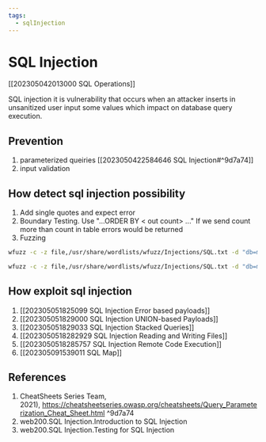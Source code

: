 ```yaml
---
tags:
  - sqlInjection
---
```


# SQL Injection

[[202305042013000 SQL Operations]]

SQL injection it is vulnerability that occurs when an attacker inserts in unsanitized user input some values which impact on database query execution. 
## Prevention
1. parameterized queiries [[2023050422584646 SQL Injection#^9d7a74]]
2. input validation

## How detect sql injection possibility
1. Add single quotes and expect  error
2.  Boundary Testing.  Use "...ORDER BY < out count> ..." If we send count more than count in table errors would be returned
3. Fuzzing
```bash
wfuzz -c -z file,/usr/share/wordlists/wfuzz/Injections/SQL.txt -d "db=mysql&id=FUZZ" -u http://sql-sandbox/api/intro
```

```bash
wfuzz -c -z file,/usr/share/wordlists/wfuzz/Injections/SQL.txt -d "db=mysql&name=s&sort=id&order=FUZZ" -u http://sql-sandbox/discovery/api/fuzzing
```

## How exploit sql injection
1. [[202305051825099 SQL Injection Error based payloads]]
2. [[202305051829000 SQL Injection UNION-based Payloads]]
3. [[202305051829033 SQL Injection Stacked Queries]]
4. [[2023050518282929 SQL Injection Reading and Writing Files]]
5. [[2023050518285757 SQL Injection Remote Code Execution]]
6. [[202305091539011 SQL Map]]

## References
1.   CheatSheets Series Team, 2021), https://cheatsheetseries.owasp.org/cheatsheets/Query_Parameterization_Cheat_Sheet.html  ^9d7a74
2. web200.SQL Injection.Introduction to SQL Injection
3. web200.SQL Injection.Testing for SQL Injection
